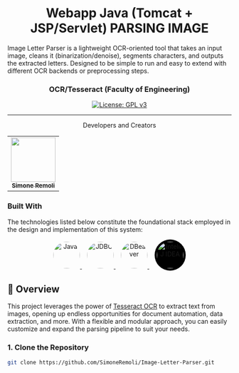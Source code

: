 <h1 align="center">
  Webapp Java (Tomcat + JSP/Servlet) PARSING IMAGE
</h1>
Image Letter Parser is a lightweight OCR-oriented tool that takes an input image, cleans it (binarization/denoise), segments characters, and outputs the extracted letters. Designed to be simple to run and easy to extend with different OCR backends or preprocessing steps.
<p align="center"> </p>


<p align="center"></p>
<h3 align="center">OCR/Tesseract (Faculty of Engineering) </h3>

<p align="center">
  <a href="https://www.gnu.org/licenses/gpl-3.0.html#license-text"><img src="https://img.shields.io/github/license/1Panel-dev/maxkb?color=%231890FF" alt="License: GPL v3"></a> 
</p>
<hr/>
<p align="center">Developers and Creators </p>
<table align="center"> <tr> <td align="center"> <a href="https://github.com/SimoneRemoli"> <img src="https://avatars.githubusercontent.com/u/118252611?v=4" width="100px;" alt=""/><br /> <sub><b>Simone Remoli</b></sub> </a> </td> </tr> </table>


### Built With

The technologies listed below constitute the foundational stack employed in the design and implementation of this system:
<p align="center"> <a href="https://www.oracle.com/java/" target="_blank"> <img src="https://img.icons8.com/color/96/000000/java-coffee-cup-logo.png" alt="Java" title="Java" width="60" style="border-radius: 50%;"/> </a> &nbsp;&nbsp; <a href="https://docs.oracle.com/javase/8/docs/technotes/guides/jdbc/" target="_blank"> <img src="https://static.thenounproject.com/png/1883802-200.png" alt="JDBC" title="JDBC" width="60" style="border-radius: 50%;"/> </a> &nbsp;&nbsp; <a href="https://dbeaver.io/" target="_blank"> <img src="https://dbeaver.com/img/dbeaver-head.png" alt="DBeaver" title="DBeaver" width="60" style="border-radius: 50%;"/> </a> &nbsp;&nbsp; <a href="https://www.jetbrains.com/idea/" target="_blank"> <img src="https://resources.jetbrains.com/storage/products/company/brand/logos/IntelliJ_IDEA_icon.svg" alt="IntelliJ IDEA" title="IntelliJ IDEA" width="60" style="border-radius: 50%; background: #000; padding: 5px;"/> </a> </p>


## 🚦 Overview

This project leverages the power of [Tesseract OCR](https://github.com/tesseract-ocr/tesseract) to extract text from images, opening up endless opportunities for document automation, data extraction, and more. With a flexible and modular approach, you can easily customize and expand the parsing pipeline to suit your needs.

### 1. Clone the Repository

```bash
git clone https://github.com/SimoneRemoli/Image-Letter-Parser.git
```
